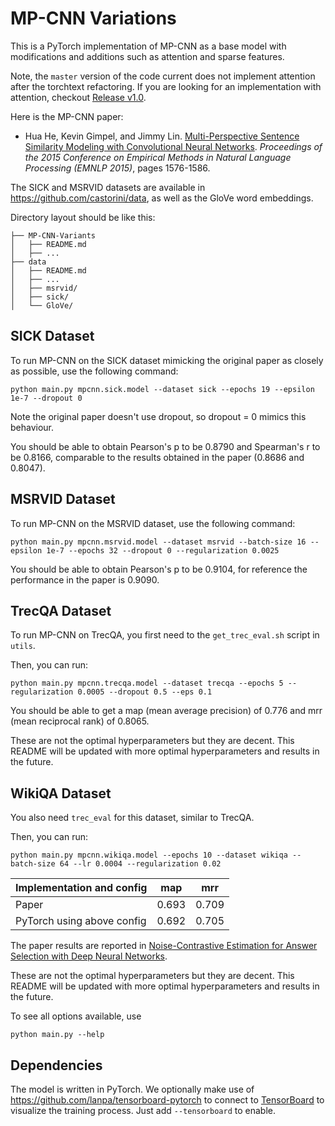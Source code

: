 # MP-CNN Variations

This is a PyTorch implementation of MP-CNN as a base model with modifications and additions such as attention and sparse features.

Note, the `master` version of the code current does not implement attention after the torchtext refactoring.
If you are looking for an implementation with attention, checkout [Release v1.0](https://github.com/tuzhucheng/MP-CNN-Variants/releases/tag/v1.0).

Here is the MP-CNN paper:

* Hua He, Kevin Gimpel, and Jimmy Lin. [Multi-Perspective Sentence Similarity Modeling with Convolutional Neural Networks](http://aclweb.org/anthology/D/D15/D15-1181.pdf). *Proceedings of the 2015 Conference on Empirical Methods in Natural Language Processing (EMNLP 2015)*, pages 1576-1586.

The SICK and MSRVID datasets are available in https://github.com/castorini/data, as well as the GloVe word embeddings.

Directory layout should be like this:
```
├── MP-CNN-Variants
│   ├── README.md
│   ├── ...
├── data
│   ├── README.md
│   ├── ...
│   ├── msrvid/
│   ├── sick/
│   └── GloVe/
```

## SICK Dataset

To run MP-CNN on the SICK dataset mimicking the original paper as closely as possible, use the following command:

```
python main.py mpcnn.sick.model --dataset sick --epochs 19 --epsilon 1e-7 --dropout 0
```

Note the original paper doesn't use dropout, so dropout = 0 mimics this behaviour.

You should be able to obtain Pearson's p to be 0.8790 and Spearman's r to be 0.8166, comparable to the results obtained in the paper (0.8686 and 0.8047).

## MSRVID Dataset

To run MP-CNN on the MSRVID dataset, use the following command:
```
python main.py mpcnn.msrvid.model --dataset msrvid --batch-size 16 --epsilon 1e-7 --epochs 32 --dropout 0 --regularization 0.0025
```

You should be able to obtain Pearson's p to be 0.9104, for reference the performance in the paper is 0.9090.

## TrecQA Dataset

To run MP-CNN on TrecQA, you first need to the `get_trec_eval.sh` script in `utils`.

Then, you can run:
```
python main.py mpcnn.trecqa.model --dataset trecqa --epochs 5 --regularization 0.0005 --dropout 0.5 --eps 0.1
```

You should be able to get a map (mean average precision) of 0.776 and mrr (mean reciprocal rank) of 0.8065.

These are not the optimal hyperparameters but they are decent. This README will be updated with more optimal hyperparameters and results in the future.

## WikiQA Dataset

You also need `trec_eval` for this dataset, similar to TrecQA.

Then, you can run:
```
python main.py mpcnn.wikiqa.model --epochs 10 --dataset wikiqa --batch-size 64 --lr 0.0004 --regularization 0.02
```
| Implementation and config        | map    | mrr    |
| -------------------------------- |:------:|:------:|
| Paper                            | 0.693  | 0.709  |
| PyTorch using above config       | 0.692  | 0.705 |

The paper results are reported in [Noise-Contrastive Estimation for Answer Selection with Deep Neural Networks](https://dl.acm.org/citation.cfm?id=2983872).

These are not the optimal hyperparameters but they are decent. This README will be updated with more optimal hyperparameters and results in the future.

To see all options available, use
```
python main.py --help
```

## Dependencies

The model is written in PyTorch. We optionally make use of https://github.com/lanpa/tensorboard-pytorch to connect to [TensorBoard](https://github.com/tensorflow/tensorboard) to visualize the training process. Just add `--tensorboard` to enable.
